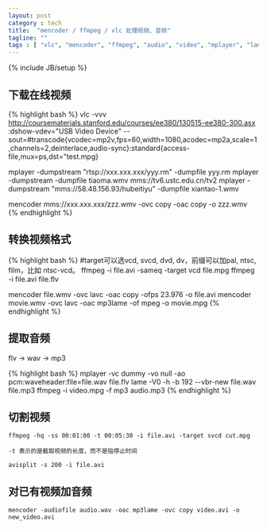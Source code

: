 ```yaml
---
layout: post
category : tech
title:  "mencoder / ffmpeg / vlc 处理视频、音频"
tagline: ""
tags : [ "vlc", "mencoder", "ffmpeg", "audio", "video", "mplayer", "lame" ] 
---
```

{% include JB/setup %}

## 下载在线视频

{% highlight bash %}
vlc -vvv http://coursematerials.stanford.edu/courses/ee380/130515-ee380-300.asx :dshow-vdev="USB Video Device" --sout=#transcode{vcodec=mp2v,fps=60,width=1080,acodec=mp2a,scale=1,channels=2,deinterlace,audio-sync}:standard{access-file,mux=ps,dst="test.mpg}

mplayer -dumpstream "rtsp://xxx.xxx.xxx/yyy.rm" -dumpfile yyy.rm
mplayer -dumpstream -dumpfile tiaoma.wmv mms://tv6.ustc.edu.cn/tv2
mplayer -dumpstream "mms://58.48.156.93/hubeitiyu" -dumpfile xiantao-1.wmv 

mencoder mms://xxx.xxx.xxx/zzz.wmv -ovc copy -oac copy -o zzz.wmv
{% endhighlight %}

## 转换视频格式

{% highlight bash %}
#target可以选vcd, svcd, dvd, dv，前缀可以加pal, ntsc, film，比如 ntsc-vcd。
ffmpeg -i file.avi -sameq -target vcd file.mpg
ffmpeg -i file.avi file.flv

mencoder file.wmv -ovc lavc -oac copy -ofps 23.976 -o file.avi
mencoder movie.wmv -ovc lavc -oac mp3lame -of mpeg -o movie.mpg
{% endhighlight %}

## 提取音频

flv -> wav -> mp3

{% highlight bash %}
mplayer -vc dummy -vo null -ao pcm:waveheader:file=file.wav file.flv
lame -V0 -h -b 192 --vbr-new file.wav file.mp3
ffmpeg -i video.mpg -f mp3 audio.mp3
{% endhighlight %}

## 切割视频

    ffmpeg -hq -ss 00:01:00 -t 00:05:30 -i file.avi -target svcd cut.mpg

    -t 表示的是截取视频的长度，而不是指停止时间

    avisplit -s 200 -i file.avi


## 对已有视频加音频

    mencoder -audiofile audio.wav -oac mp3lame -ovc copy video.avi -o new_video.avi

